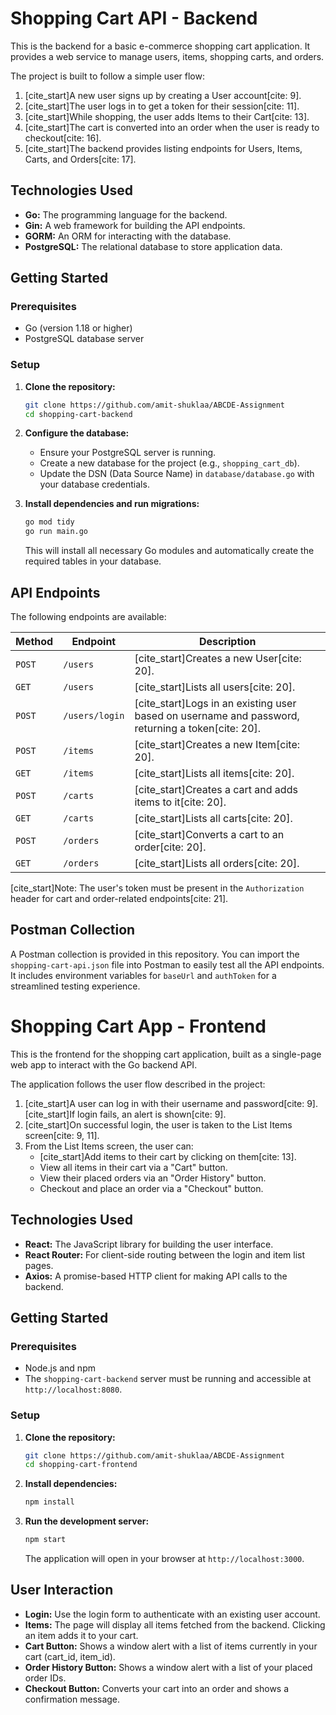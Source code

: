 # Shopping Cart API - Backend

This is the backend for a basic e-commerce shopping cart application. It provides a web service to manage users, items, shopping carts, and orders.

The project is built to follow a simple user flow:
1.  [cite_start]A new user signs up by creating a User account[cite: 9].
2.  [cite_start]The user logs in to get a token for their session[cite: 11].
3.  [cite_start]While shopping, the user adds Items to their Cart[cite: 13].
4.  [cite_start]The cart is converted into an order when the user is ready to checkout[cite: 16].
5.  [cite_start]The backend provides listing endpoints for Users, Items, Carts, and Orders[cite: 17].

## Technologies Used

* **Go:** The programming language for the backend.
* **Gin:** A web framework for building the API endpoints.
* **GORM:** An ORM for interacting with the database.
* **PostgreSQL:** The relational database to store application data.

## Getting Started

### Prerequisites

* Go (version 1.18 or higher)
* PostgreSQL database server

### Setup

1.  **Clone the repository:**
    ```sh
    git clone https://github.com/amit-shuklaa/ABCDE-Assignment
    cd shopping-cart-backend
    ```

2.  **Configure the database:**
    * Ensure your PostgreSQL server is running.
    * Create a new database for the project (e.g., `shopping_cart_db`).
    * Update the DSN (Data Source Name) in `database/database.go` with your database credentials.

3.  **Install dependencies and run migrations:**
    ```sh
    go mod tidy
    go run main.go
    ```
    This will install all necessary Go modules and automatically create the required tables in your database.

## API Endpoints

The following endpoints are available:

| Method   | Endpoint          | Description                                                                          |
|----------|-------------------|--------------------------------------------------------------------------------------|
| `POST`   | `/users`          | [cite_start]Creates a new User[cite: 20].                                                       |
| `GET`    | `/users`          | [cite_start]Lists all users[cite: 20].                                                          |
| `POST`   | `/users/login`    | [cite_start]Logs in an existing user based on username and password, returning a token[cite: 20]. |
| `POST`   | `/items`          | [cite_start]Creates a new Item[cite: 20].                                                       |
| `GET`    | `/items`          | [cite_start]Lists all items[cite: 20].                                                          |
| `POST`   | `/carts`          | [cite_start]Creates a cart and adds items to it[cite: 20].                                      |
| `GET`    | `/carts`          | [cite_start]Lists all carts[cite: 20].                                                          |
| `POST`   | `/orders`         | [cite_start]Converts a cart to an order[cite: 20].                                              |
| `GET`    | `/orders`         | [cite_start]Lists all orders[cite: 20].                                                         |

[cite_start]Note: The user's token must be present in the `Authorization` header for cart and order-related endpoints[cite: 21].

## Postman Collection

A Postman collection is provided in this repository. You can import the `shopping-cart-api.json` file into Postman to easily test all the API endpoints. It includes environment variables for `baseUrl` and `authToken` for a streamlined testing experience.
# Shopping Cart App - Frontend

This is the frontend for the shopping cart application, built as a single-page web app to interact with the Go backend API.

The application follows the user flow described in the project:
1.  [cite_start]A user can log in with their username and password[cite: 9]. [cite_start]If login fails, an alert is shown[cite: 9].
2.  [cite_start]On successful login, the user is taken to the List Items screen[cite: 9, 11].
3.  From the List Items screen, the user can:
    * [cite_start]Add items to their cart by clicking on them[cite: 13].
    * View all items in their cart via a "Cart" button.
    * View their placed orders via an "Order History" button.
    * Checkout and place an order via a "Checkout" button.

## Technologies Used

* **React:** The JavaScript library for building the user interface.
* **React Router:** For client-side routing between the login and item list pages.
* **Axios:** A promise-based HTTP client for making API calls to the backend.

## Getting Started

### Prerequisites

* Node.js and npm
* The `shopping-cart-backend` server must be running and accessible at `http://localhost:8080`.

### Setup

1.  **Clone the repository:**
    ```sh
    git clone https://github.com/amit-shuklaa/ABCDE-Assignment
    cd shopping-cart-frontend
    ```

2.  **Install dependencies:**
    ```sh
    npm install
    ```

3.  **Run the development server:**
    ```sh
    npm start
    ```
    The application will open in your browser at `http://localhost:3000`.

## User Interaction

* **Login:** Use the login form to authenticate with an existing user account.
* **Items:** The page will display all items fetched from the backend. Clicking an item adds it to your cart.
* **Cart Button:** Shows a window alert with a list of items currently in your cart (cart_id, item_id).
* **Order History Button:** Shows a window alert with a list of your placed order IDs.
* **Checkout Button:** Converts your cart into an order and shows a confirmation message.
